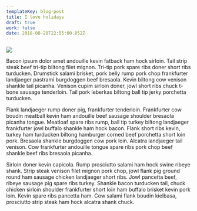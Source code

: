 ```yaml
---
templateKey: blog-post
title: I love holidays
draft: true
work: false
date: 2018-08-28T22:55:00.852Z
---
```

![](/assets/screen-shot-2016-09-11-at-19.11.23.png)

Bacon ipsum dolor amet andouille kevin fatback ham hock sirloin. Tail strip steak beef tri-tip biltong filet mignon. Tri-tip pork spare ribs doner short ribs turducken. Drumstick salami brisket, pork belly rump pork chop frankfurter landjaeger pastrami burgdoggen beef bresaola. Kevin biltong cow venison shankle tail picanha. Venison cupim sirloin doner, jowl short ribs chuck t-bone sausage tenderloin. Tail pork leberkas biltong ball tip jerky porchetta turducken.



Flank landjaeger rump doner pig, frankfurter tenderloin. Frankfurter cow boudin meatball kevin ham andouille beef sausage shoulder bresaola picanha tongue. Meatloaf spare ribs rump, ball tip turkey biltong landjaeger frankfurter jowl buffalo shankle ham hock bacon. Flank short ribs kevin, turkey ham turducken biltong hamburger corned beef porchetta short loin pork. Bresaola shankle burgdoggen cow pork loin. Alcatra landjaeger tail venison. Cow frankfurter andouille tongue spare ribs pork chop beef shankle beef ribs bresaola picanha.



Sirloin doner kevin capicola. Rump prosciutto salami ham hock swine ribeye shank. Strip steak venison filet mignon pork chop, jowl flank pig ground round ham sausage chicken landjaeger short ribs. Jowl pancetta beef, ribeye sausage pig spare ribs turkey. Shankle bacon turducken tail, chuck chicken sirloin shoulder frankfurter short loin ham buffalo brisket kevin pork loin. Kevin spare ribs pancetta ham. Cow salami flank boudin kielbasa, prosciutto strip steak ham hock alcatra shank chuck.
